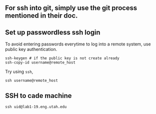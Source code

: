 

## For ssh into git, simply use the git process mentioned in their doc.

## Set up passwordless ssh login
To avoid entering passwords everytime to log into a remote system, use public key authentication.
```
ssh-keygen # if the public key is not create already
ssh-copy-id username@remote_host
```

Try using `ssh`,
```
ssh username@remote_host
```

## SSH to cade machine
```
ssh uid@lab1-19.eng.utah.edu
```



